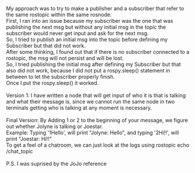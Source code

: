 My approach was to try to make a publisher and a subscriber that refer to the same rostopic within the same rosnode. \
First, I ran into an issue because my subscriber was the one that was publishing the next msg but without any initial msg in the topic the subscriber would never get input and ask for the next msg. \
So, I tried to publish an initial msg into the topic before defining my Subscriber but that did not work. \
After some thinking, I found out that if there is no subscriber connected to a rostopic, the msg will not persist and will be lost. \
So, I tried publishing the initial msg after defining my Subscriber but that also did not work, because I did not put a rospy.sleep() statement in between to let the subscriber properly finish. \
Once I put the rospy.sleep() it worked. \
\
Version 1: I have written a node that will get input of who it is that is talking and what their message is, since we cannot run the same node in two terminals getting who is talking at any moment is necessary. \
\
Final Version: By Adding 1 or 2 to the beginning of your message, we figure out whether Jolyne is talking or Joestar.\
Example: Typing '1Hello', will print "Jolyne: Hello", and typing '2Hi!!', will print "Joestar: Hi!!" \
To get a feel of a chatroom, we can just look at the logs using rostopic echo /chat_topic \
\
P.S. I was suprised by the JoJo reference
